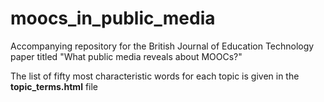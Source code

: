moocs_in_public_media
=====================

Accompanying repository for the British Journal of Education Technology paper titled "What public media reveals about MOOCs?"

The list of fifty most characteristic words for each topic is given in the **topic_terms.html** file

